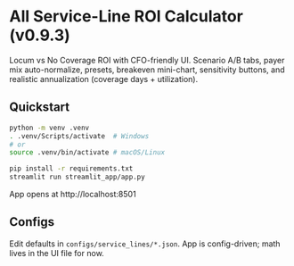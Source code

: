 # All Service-Line ROI Calculator (v0.9.3)

Locum vs No Coverage ROI with CFO-friendly UI. Scenario A/B tabs, payer mix auto-normalize, presets, 
breakeven mini-chart, sensitivity buttons, and realistic annualization (coverage days + utilization).

## Quickstart
```bash
python -m venv .venv
. .venv/Scripts/activate  # Windows
# or
source .venv/bin/activate # macOS/Linux

pip install -r requirements.txt
streamlit run streamlit_app/app.py
```
App opens at http://localhost:8501

## Configs
Edit defaults in `configs/service_lines/*.json`. App is config-driven; math lives in the UI file for now.
